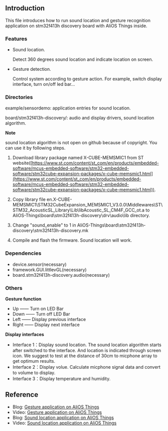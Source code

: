 
## Introduction

This file introduces how to run sound location and gesture recognition application on stm32f413h discovery board with AliOS Things inside.

### Features

- Sound location. 

	Detect 360 degrees sound location and indicate location on screen.
- Gesture detection.

	Control system according to gesture action. For example, switch display interface, turn on/off led bar...


### Directories
example/sensordemo: application entries for sound location.

board/stm32f413h-discovery/: audio and display drivers, sound location algorithm.

**Note**

sound location algorithm is not open on github because of copyright. You can use it by following steps.

1. Download library package named X-CUBE-MEMSMIC1 from ST website([https://www.st.com/content/st_com/en/products/embedded-software/mcus-embedded-software/stm32-embedded-software/stm32cube-expansion-packages/x-cube-memsmic1.html](https://www.st.com/content/st_com/en/products/embedded-software/mcus-embedded-software/stm32-embedded-software/stm32cube-expansion-packages/x-cube-memsmic1.html)). 

2. Copy library file en.X-CUBE-MEMSMIC1\STM32CubeExpansion_MEMSMIC1_V3.0.0\Middlewares\ST\STM32_AcousticSL_Library\Lib\libAcoustic_SL_CM4F_GCC_ot.a to AliOS-Things\board\stm32f413h-discovery\drv\audio\lib directory.

3. Change "sound_enable" to 1 in AliOS-Things\board\stm32f413h-discovery\stm32f413h-discovery.mk

4. Compile and flash the firmware. Sound location will work.


### Dependencies

- device.sensor(necessary)
- framework.GUI.littlevGL(necessary)
- board.stm32f413h-discovery.audio(necessary)


### Others
**Gesture function**

- Up  —— Turn on LED Bar
- Down  —— Turn off LED Bar
- Left —— Display previous interface
- Right —— Display next interface

**Display interfaces**

- Interface 1：Display sound location. The sound location algorithm starts after switched to the interface. And location is indicated through screen icon. We suggest to test at the distance of 30cm to micphone array to get optimum results.
- Interface 2：Display volue. Calculate micphone signal data and convert to volume to display.
- Interface 3：Display temperature and humidity.

## Reference

- Blog: [Gesture application on AliOS Things](https://yq.aliyun.com/articles/645862?spm=a2c4e.11155435.0.0.56993312y5JkKD)
- Video: [Gesture application on AliOS Things](http://v.youku.com/v_show/id_XMzg0MDAwODIxNg==.html?spm=a2c4e.11153940.blogcont645862.11.61bc6d9bX64sO9)
- Blog: [Sound location application on AliOS Things](https://yq.aliyun.com/articles/646182)
- Video: [Sound location application on AliOS Things](http://v.youku.com/v_show/id_XMzg0MDEzMzAwNA==.html?spm=a2c4e.11153940.blogcont646182.12.2831706bsmEffH)